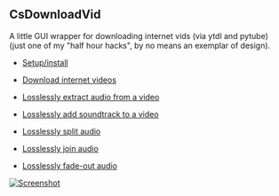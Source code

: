 
## CsDownloadVid

A little GUI wrapper for downloading internet vids (via ytdl and pytube)<br/>
(just one of my "half hour hacks", by no means an exemplar of design).

* [Setup/install](https://moltenform.com/page/csdownloadvid/doc/setup.html)

* [Download internet videos](https://moltenform.com/page/csdownloadvid/doc/downloadinternetvids.html)

* [Losslessly extract audio from a video](https://moltenform.com/page/csdownloadvid/doc/extractaudio.html)

* [Losslessly add soundtrack to a video](https://moltenform.com/page/csdownloadvid/doc/addsoundtrack.html)

* [Losslessly split audio](https://moltenform.com/page/csdownloadvid/doc/split.html)

* [Losslessly join audio](https://moltenform.com/page/csdownloadvid/doc/join.html)

* [Losslessly fade-out audio](https://moltenform.com/page/csdownloadvid/doc/addfadeout.html)

<a href="https://moltenform.com/page/csdownloadvid/doc/setup.html">![Screenshot](https://moltenform.com/page/csdownloadvid/doc/readme_main.png)</a>

